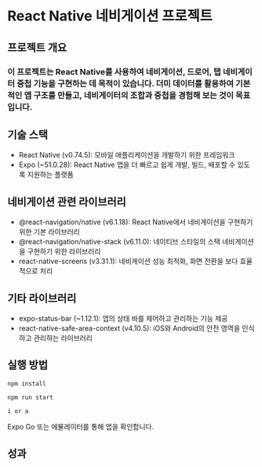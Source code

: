 # React Native 네비게이션 프로젝트
## 프로젝트 개요
### 이 프로젝트는 React Native를 사용하여 네비게이션, 드로어, 탭 네비게이터 중첩 기능을 구현하는 데 목적이 있습니다. 더미 데이터를 활용하여 기본적인 앱 구조를 만들고, 네비게이터의 조합과 중첩을 경험해 보는 것이 목표입니다.

## 기술 스택
- React Native (v0.74.5): 모바일 애플리케이션을 개발하기 위한 프레임워크
- Expo (~51.0.28): React Native 앱을 더 빠르고 쉽게 개발, 빌드, 배포할 수 있도록 지원하는 플랫폼

## 네비게이션 관련 라이브러리
- @react-navigation/native (v6.1.18): React Native에서 네비게이션을 구현하기 위한 기본 라이브러리
- @react-navigation/native-stack (v6.11.0): 네이티브 스타일의 스택 네비게이션을 구현하기 위한 라이브러리
- react-native-screens (v3.31.1): 네비게이션 성능 최적화, 화면 전환을 보다 효율적으로 처리

## 기타 라이브러리
- expo-status-bar (~1.12.1): 앱의 상태 바를 제어하고 관리하는 기능 제공
- react-native-safe-area-context (v4.10.5): iOS와 Android의 안전 영역을 인식하고 관리하는 라이브러리

## 실행 방법
```
npm install
```

```
npm run start
```
```
i or a
```
Expo Go 또는 에뮬레이터를 통해 앱을 확인합니다.

## 성과
